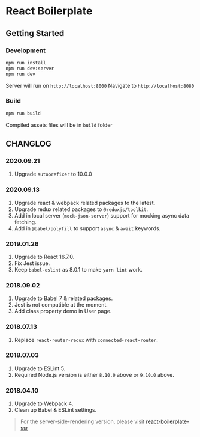 # React Boilerplate

## Getting Started

### Development

```bash
npm run install
npm run dev:server
npm run dev
```

Server will run on `http://localhost:8000`
Navigate to `http://localhost:8080`

### Build

```bash
npm run build
```

Compiled assets files will be in `build` folder

## CHANGLOG

### 2020.09.21

1. Upgrade `autoprefixer` to 10.0.0

### 2020.09.13

1. Upgrade react & webpack related packages to the latest.
2. Upgrade redux related packages to `@reduxjs/toolkit`.
3. Add in local server (`mock-json-server`) support for mocking async data fetching.
4. Add in `@babel/polyfill` to support `async` & `await` keywords.

### 2019.01.26

1. Upgrade to React 16.7.0.
2. Fix Jest issue.
3. Keep `babel-eslint` as 8.0.1 to make `yarn lint` work.

### 2018.09.02

1. Upgrade to Babel 7 & related packages.
2. Jest is not compatible at the moment.
3. Add class property demo in User page.

### 2018.07.13

1. Replace `react-router-redux` with `connected-react-router`.

### 2018.07.03

1. Upgrade to ESLint 5.
2. Required Node.js version is either `8.10.0` above or `9.10.0` above.

### 2018.04.10

1. Upgrade to Webpack 4.
2. Clean up Babel & ESLint settings.

> For the server-side-rendering version, please visit [react-boilerplate-ssr](https://github.com/AlanWei/react-boilerplate-ssr)